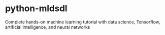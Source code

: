 # python-mldsdl
Complete hands-on machine learning tutorial with data science, Tensorflow, artificial intelligence, and neural networks
